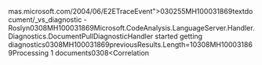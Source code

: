 mas.microsoft.com/2004/06/E2ETraceEvent"><System xmlns="http://schemas.microsoft.com/2004/06/windows/eventlog/system"><EventID>0</EventID><Type>3</Type><SubType Name="Start">0</SubType><Level>255</Level><TimeCreated SystemTime="2023-04-18T09:22:03.1648875Z" /><Source Name="Roslyn.RazorInProcLanguageClient.2" /><Correlation ActivityID="{09042486-46ee-4d9b-9662-753ce148a7c4}" /><Execution ProcessName="devenv" ProcessID="4672" ThreadID="60" /><Channel/><Computer>MH100031869</Computer></System><ApplicationData>textdocument/_vs_diagnostic - Roslyn</ApplicationData></E2ETraceEvent><E2ETraceEvent xmlns="http://schemas.microsoft.com/2004/06/E2ETraceEvent"><System xmlns="http://schemas.microsoft.com/2004/06/windows/eventlog/system"><EventID>0</EventID><Type>3</Type><SubType Name="Information">0</SubType><Level>8</Level><TimeCreated SystemTime="2023-04-18T09:22:03.1648875Z" /><Source Name="Roslyn.RazorInProcLanguageClient.2" /><Correlation ActivityID="{09042486-46ee-4d9b-9662-753ce148a7c4}" /><Execution ProcessName="devenv" ProcessID="4672" ThreadID="60" /><Channel/><Computer>MH100031869</Computer></System><ApplicationData>Microsoft.CodeAnalysis.LanguageServer.Handler.Diagnostics.DocumentPullDiagnosticHandler started getting diagnostics</ApplicationData></E2ETraceEvent><E2ETraceEvent xmlns="http://schemas.microsoft.com/2004/06/E2ETraceEvent"><System xmlns="http://schemas.microsoft.com/2004/06/windows/eventlog/system"><EventID>0</EventID><Type>3</Type><SubType Name="Information">0</SubType><Level>8</Level><TimeCreated SystemTime="2023-04-18T09:22:03.1648875Z" /><Source Name="Roslyn.RazorInProcLanguageClient.2" /><Correlation ActivityID="{09042486-46ee-4d9b-9662-753ce148a7c4}" /><Execution ProcessName="devenv" ProcessID="4672" ThreadID="60" /><Channel/><Computer>MH100031869</Computer></System><ApplicationData>previousResults.Length=1</ApplicationData></E2ETraceEvent><E2ETraceEvent xmlns="http://schemas.microsoft.com/2004/06/E2ETraceEvent"><System xmlns="http://schemas.microsoft.com/2004/06/windows/eventlog/system"><EventID>0</EventID><Type>3</Type><SubType Name="Information">0</SubType><Level>8</Level><TimeCreated SystemTime="2023-04-18T09:22:03.1648875Z" /><Source Name="Roslyn.RazorInProcLanguageClient.2" /><Correlation ActivityID="{09042486-46ee-4d9b-9662-753ce148a7c4}" /><Execution ProcessName="devenv" ProcessID="4672" ThreadID="60" /><Channel/><Computer>MH100031869</Computer></System><ApplicationData>Processing 1 documents</ApplicationData></E2ETraceEvent><E2ETraceEvent xmlns="http://schemas.microsoft.com/2004/06/E2ETraceEvent"><System xmlns="http://schemas.microsoft.com/2004/06/windows/eventlog/system"><EventID>0</EventID><Type>3</Type><SubType Name="Information">0</SubType><Level>8</Level><TimeCreated SystemTime="2023-04-18T09:22:03.1648875Z" /><Source Name="Roslyn.RazorInProcLanguageClient.2" /><Correlation